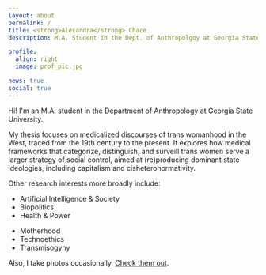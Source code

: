 ```yaml
---
layout: about
permalink: /
title: <strong>Alexandra</strong> Chace
description: M.A. Student in the Dept. of Anthropolgoy at Georgia State.

profile:
  align: right
  image: prof_pic.jpg

news: true
social: true
---
```


Hi! I'm an M.A. student in the Department of Anthropology at Georgia State University.

My thesis focuses on medicalized discourses of trans womanhood in the West, traced from the 19th century to the present. It explores how medical frameworks that categorize, distinguish, and surveill trans women serve a larger strategy of social control, aimed at (re)producing dominant state ideologies, including capitalism and cisheteronormativity.

Other research interests more broadly include:
- Artificial Intelligence & Society
- Biopolitics
- Health & Power
<!-- - Gender & Class -->
- Motherhood
- Technoethics
- Transmisogyny

<!-- I'm also a developer with experience in a wide range of technologies, including:
- Ruby
- Python
- Java
- HTML/CSS
- React -->

Also, I take photos occasionally. [Check them out](https://instagram.com/alxndramc).

